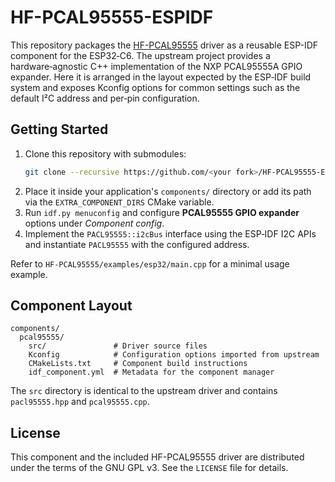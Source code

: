 # HF-PCAL95555-ESPIDF

This repository packages the [HF-PCAL95555](https://github.com/N3b3x/HF-PCAL95555) driver as a reusable ESP-IDF component for the ESP32‑C6.  The upstream project provides a hardware‑agnostic C++ implementation of the NXP PCAL95555A GPIO expander.  Here it is arranged in the layout expected by the ESP‑IDF build system and exposes Kconfig options for common settings such as the default I²C address and per‑pin configuration.

## Getting Started
1. Clone this repository with submodules:
   ```bash
   git clone --recursive https://github.com/<your fork>/HF-PCAL95555-ESPIDF
   ```
2. Place it inside your application's `components/` directory or add its path via the `EXTRA_COMPONENT_DIRS` CMake variable.
3. Run `idf.py menuconfig` and configure **PCAL95555 GPIO expander** options under *Component config*.
4. Implement the `PACL95555::i2cBus` interface using the ESP‑IDF I2C APIs and instantiate `PACL95555` with the configured address.

Refer to `HF-PCAL95555/examples/esp32/main.cpp` for a minimal usage example.

## Component Layout
```
components/
  pcal95555/
    src/               # Driver source files
    Kconfig            # Configuration options imported from upstream
    CMakeLists.txt     # Component build instructions
    idf_component.yml  # Metadata for the component manager
```
The `src` directory is identical to the upstream driver and contains `pacl95555.hpp` and `pcal95555.cpp`.

## License
This component and the included HF-PCAL95555 driver are distributed under the terms of the GNU GPL v3. See the `LICENSE` file for details.
